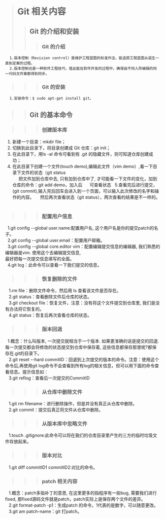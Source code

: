 ># Git 相关内容
>>## Git 的介绍和安装
 >>>### Git 的介绍  
 
      1.版本控制（Revision control）是维护工程蓝图的标准作法，能追踪工程蓝图从诞生一直到定案的过程。
      2.版本控制也是一种软件工程技巧，借此能在软件开发的过程中，确保由不同人所编辑的同一代码文件案都得到同步。  
      
 >>>### Git 的安装
      1.安装命令：$ sudo apt-get install git。  
      
>>## Git 的基本命令  
 
 >>>### 创建版本库  
      
   1. 新建一个目录：mkdir file；
   2. 切换到此目录下，将目录创建成 Git 仓库：git init；
   3. 在此目录下，用ls -al 命令可看到有 .git 的隐藏文件，则可知道仓库创建成功；
   4. 在此目录下创建一个文件(touch demo),编辑此文件（vim demo）,看一下目录下文件的状态（git status       
      把文件加到仓库中去, 只有加到仓库中了, 才可能看一下文件的变化，加到仓库的命令：git add demo，加入后
      可查看状态 
   5.查看完后进行提交，(git commit),输入完后回车会进入到一个页面，可以输入此次修改的名字和操作的内容。 
     然后再次查看状态（git status），两次查看的结果是不一样的。
         
       
 >>>### 配置用户信息  
      
   1.git config --global user.name:配置用户名, 这个用户名是你的提交patch的名子。       
   2.git config --global user.email：配置用户邮箱。         
   3.git config --global core.editor vim：配置编辑提交信息的编辑器, 我们熟悉的编辑器是vim. 使用这个去编辑提交信息,  
     最好把每一次提交信息填写的全面。  
   4.git log：此命令可以查看一下我们提交的信息。      
 >>>### 恢复删除的文件  
    1.rm file：删除文件命令，然后用 ls 查看该文件是否存在。       
    2.git status：查看删除文件后仓库的状态。        
    3.git checkout file：恢复文件，注意：没有将这个文件提交到仓库里, 我们是没有办法将它恢复的。       
    4.git status：恢复后再次查看仓库的状态。        
 >>>### 版本回退  

   1.概念：什么叫版本, 一次提交就相当于一个版本. 如果更准确的说是提交的回退. 每一次提交都会将修改的状态提交到仓库中保存着, 这些信息都保存那里呢?都保存在.git的目录下。       
    2.git reset --hard commitID：回退到上次提交的版本的命令。注意：使用这个命令后,再使用git log命令不会查看到所有log的相关信息，但可以用下面的命令查看信息。提示信息如：        
    3.git reflog：查看后一次提交的CommitID       
      
 >>>### 从仓库中删除文件
    1.git rm filename：进行删除操作，但是并没有真正从仓库中删除。       
    2.git commit：提交后真正将文件从仓库中删除。 
      
 >>>### 从版本库中忽略文件
    1.touch .gitignore:此命令可以将在我们的仓库目录里产生的三方的临时垃圾文件存放起来。
      
 >>>### 版本对比
    1.git diff commitID1 commitID2:对比的命令。
      
 >>>### patch 相关内容
    1.概念：patch多指补丁的意思, 在这里更多的指程序有一些bug, 需要我们进行fixed, 那fixed源码文件就是patch，patch实际上是保存两个文件的差异。  
    2.git format-patch -p1：生成patch 的命令，1代表的是数字，可以随意更改。         
    3.git am patch-name：git 打patch。    
      
     
 
 

 
 


 
 
 
 
 
 


 

 
 
 



 

 

 



         
